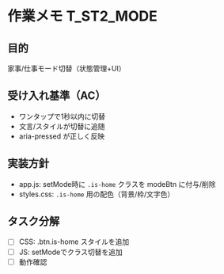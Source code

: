 # 作業メモ T_ST2_MODE

## 目的
家事/仕事モード切替（状態管理+UI）

## 受け入れ基準（AC）
- ワンタップで1秒以内に切替
- 文言/スタイルが切替に追随
- aria-pressed が正しく反映

## 実装方針
- app.js: setMode時に `.is-home` クラスを modeBtn に付与/削除
- styles.css: `.is-home` 用の配色（背景/枠/文字色）

## タスク分解
- [ ] CSS: .btn.is-home スタイルを追加
- [ ] JS: setModeでクラス切替を追加
- [ ] 動作確認
